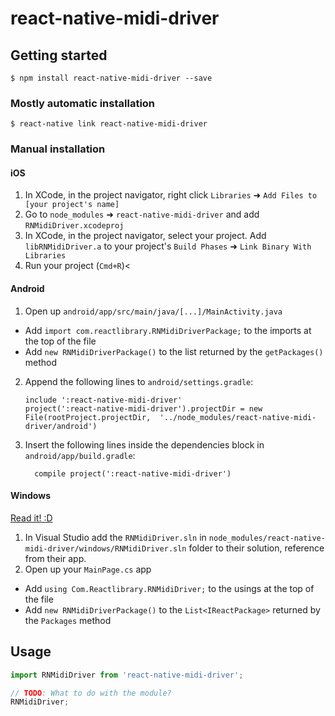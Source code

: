 
# react-native-midi-driver

## Getting started

`$ npm install react-native-midi-driver --save`

### Mostly automatic installation

`$ react-native link react-native-midi-driver`

### Manual installation


#### iOS

1. In XCode, in the project navigator, right click `Libraries` ➜ `Add Files to [your project's name]`
2. Go to `node_modules` ➜ `react-native-midi-driver` and add `RNMidiDriver.xcodeproj`
3. In XCode, in the project navigator, select your project. Add `libRNMidiDriver.a` to your project's `Build Phases` ➜ `Link Binary With Libraries`
4. Run your project (`Cmd+R`)<

#### Android

1. Open up `android/app/src/main/java/[...]/MainActivity.java`
  - Add `import com.reactlibrary.RNMidiDriverPackage;` to the imports at the top of the file
  - Add `new RNMidiDriverPackage()` to the list returned by the `getPackages()` method
2. Append the following lines to `android/settings.gradle`:
  	```
  	include ':react-native-midi-driver'
  	project(':react-native-midi-driver').projectDir = new File(rootProject.projectDir, 	'../node_modules/react-native-midi-driver/android')
  	```
3. Insert the following lines inside the dependencies block in `android/app/build.gradle`:
  	```
      compile project(':react-native-midi-driver')
  	```

#### Windows
[Read it! :D](https://github.com/ReactWindows/react-native)

1. In Visual Studio add the `RNMidiDriver.sln` in `node_modules/react-native-midi-driver/windows/RNMidiDriver.sln` folder to their solution, reference from their app.
2. Open up your `MainPage.cs` app
  - Add `using Com.Reactlibrary.RNMidiDriver;` to the usings at the top of the file
  - Add `new RNMidiDriverPackage()` to the `List<IReactPackage>` returned by the `Packages` method


## Usage
```javascript
import RNMidiDriver from 'react-native-midi-driver';

// TODO: What to do with the module?
RNMidiDriver;
```
  
